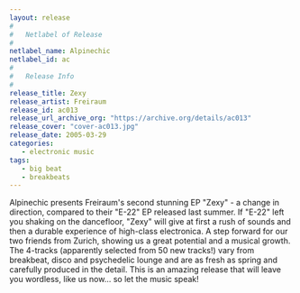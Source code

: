 ```yaml
---
layout: release
#
#   Netlabel of Release
#
netlabel_name: Alpinechic
netlabel_id: ac
#
#   Release Info
#
release_title: Zexy
release_artist: Freiraum
release_id: ac013
release_url_archive_org: "https://archive.org/details/ac013"
release_cover: "cover-ac013.jpg"
release_date: 2005-03-29
categories:
   - electronic music
tags:
   - big beat
   - breakbeats
---
```

Alpinechic presents Freiraum's second stunning EP "Zexy" - a change in direction, compared to their "E-22" EP released last summer. If "E-22" left you shaking on the dancefloor, "Zexy" will give at first a rush of sounds and then a durable experience of high-class electronica. A step forward for our two friends from Zurich, showing us a great potential and a musical growth. The 4-tracks (apparently selected from 50 new tracks!) vary from breakbeat, disco and psychedelic lounge and are as fresh as spring and carefully produced in the detail. This is an amazing release that will leave you wordless, like us now... so let the music speak!
